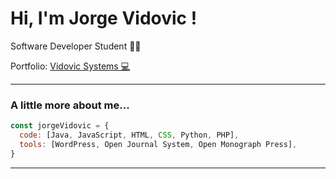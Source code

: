 # Hi, I'm Jorge Vidovic !
<p>Software Developer Student 👨‍💻 </p>
<p>Portfolio: <a href="https://vidovic.systems/">Vidovic Systems 💻</a></p>

---

### A little more about me...  

```javascript
const jorgeVidovic = {
  code: [Java, JavaScript, HTML, CSS, Python, PHP],
  tools: [WordPress, Open Journal System, Open Monograph Press],
}
```

---

